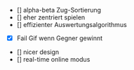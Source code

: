 - [] alpha-beta Zug-Sortierung
- [] eher zentriert spielen
- [] effizienter Auswertungsalgorithmus
- [x] Fail Gif wenn Gegner gewinnt
- [] nicer design
- [] real-time online modus